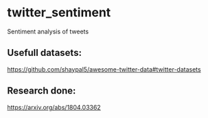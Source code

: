 # twitter_sentiment
Sentiment analysis of tweets


## Usefull datasets:
https://github.com/shaypal5/awesome-twitter-data#twitter-datasets

## Research done:
https://arxiv.org/abs/1804.03362
